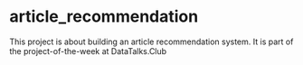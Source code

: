 # article_recommendation
This project is about building an article recommendation system.  It is part of the project-of-the-week at DataTalks.Club
